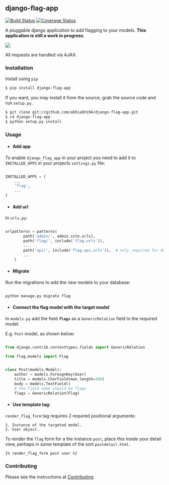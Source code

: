 ## django-flag-app

[![Build Status](https://travis-ci.org/abhiabhi94/django-flag-app.svg?branch=master)](https://travis-ci.org/abhiabhi94/django-flag-app)
[![Coverage Status](https://coveralls.io/repos/github/abhiabhi94/django-flag-app/badge.svg?branch=master)](https://coveralls.io/github/abhiabhi94/django-flag-app?branch=master)

A pluggable django application to add flagging to your models. **This application is still a work in progress**.

![](./docs/_static/images/flagging.gif)

All requests are handled via AJAX.

### Installation

Install using `pip`
```bash
$ pip install django-flag-app
```

If you want, you may install it from the source, grab the source code and run `setup.py`.

```bash
$ git clone git://github.com/abhiabhi94/django-flag-app.git
$ cd django-flag-app
$ python setup.py install
```
### Usage

- #### Add app

To enable `django_flag_app` in your project you need to add it to `INSTALLED_APPS` in your projects `settings.py` file:

```python

INSTALLED_APPS = (
    ...
    'flag',
    ...
)
```
- #### Add url

In `urls.py`:

```python

urlpatterns = patterns(
        path('admin/', admin.site.urls),
        path('flag/', include('flag.urls')),
        ...
        path('api/', include('flag.api.urls')),  # only required for API Framework
        ...
    )
```

- #### Migrate

Run the migrations to add the new models to your database:

```python

python manage.py migrate flag
```

- #### Connect the flag model with the target model

In `models.py` add the field **`flags`** as a `GenericRelation` field to the required model.

E.g. `Post` model, as shown below:

```python

from django.contrib.contenttypes.fields import GenericRelation

from flag.models import Flag


class Post(models.Model):
    author = models.ForeignKey(User)
    title = models.CharField(max_length=200)
    body = models.TextField()
    # the field name should be flags
    flags = GenericRelation(Flag)
```


- #### Use template tag:

`render_flag_form` tag requires 2 required positional arguments:

    1. Instance of the targeted model.
    2. User object.

To render the `flag` form for a the instance `post`, place this inside your detail view, perhaps in some template of the sort `postdetail.html`.

```jinja
{% render_flag_form post user %}
```

### Contributing

Please see the instructions at [Contributing](./CONTRIBUTING.md).

